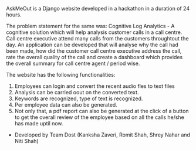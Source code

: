 AskMeOut is a Django website developed in a hackathon in a duration of 24 hours.

The problem statement for the same was: 
Cognitive Log Analytics - A cognitive solution which will help analysis customer calls in a call centre.
Call centre executive attend many calls from the customers throughtout the day. An application can be developed that will analyse why the call had been made, how did the customer call centre executive address the call, rate the overall quality of the call and create a dashboard which provides the overall summary for call centre agent / period wise.

The website has the following functionalities:

1. Employees can login and convert the recent audio fles to text files
2. Analysis can be carried oout on the converted text.
3. Keywords are recognized, type of text is recognized.
4. Per employee data can also be generated.
5. Not only that, a pdf report can also be generated at the click of a button to get the overall review of the employee based on all the calls he/she has made uptil now.

- Developed by Team Dost (Kanksha Zaveri, Romit Shah, Shrey Nahar and Niti Shah)
